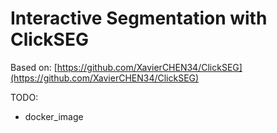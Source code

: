 # Interactive Segmentation with ClickSEG

Based on: [https://github.com/XavierCHEN34/ClickSEG](https://github.com/XavierCHEN34/ClickSEG)

TODO:
- docker_image